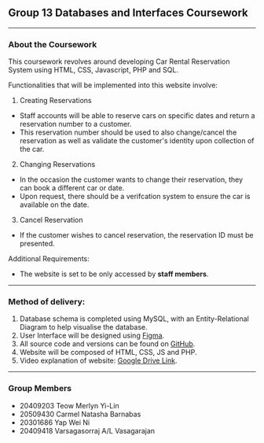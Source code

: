## Group 13 Databases and Interfaces Coursework
---
### About the Coursework
This coursework revolves around developing Car Rental Reservation System using HTML, CSS, Javascript, PHP and SQL. 

Functionalities that will be implemented into this website involve:

1. Creating Reservations
- Staff accounts will be able to reserve cars on specific dates and return a reservation number to a customer.
- This reservation number should be used to also change/cancel the reservation as well as validate the customer's identity upon collection of the car.

2. Changing Reservations
- In the occasion the customer wants to change their reservation, they can book a different car or date.
- Upon request, there should be a verifcation system to ensure the car is available on the date.

3. Cancel Reservation
- If the customer wishes to cancel reservation, the reservation ID must be presented.

Additional Requirements:
- The website is set to be only accessed by <b>staff members</b>.

---

### Method of delivery:
1. Database schema is completed using MySQL, with an Entity-Relational Diagram to help visualise the database.
2. User Interface will be designed using [Figma](https://www.figma.com/file/hm2OXVgRi6kz95dJPAL9dl/Car-Rental-Website?node-id=0%3A1&t=1DlPxS6zhzILik6w-1).
3. All source code and versions can be found on [GitHub](https://github.com/tashatrbl/COMP1044-DBI-Coursework).
4. Website will be composed of HTML, CSS, JS and PHP.
5. Video explanation of website: [Google Drive Link](https://drive.google.com/file/d/1GV2C_-5Xs6dZ48I0Lt406NfpmSazI13y/view?usp=sharing).

---

### Group Members
- 20409203 Teow Merlyn Yi-Lin
- 20509430 Carmel Natasha Barnabas
- 20301686 Yap Wei Ni
- 20409418 Varsagasorraj A/L Vasagarajan


